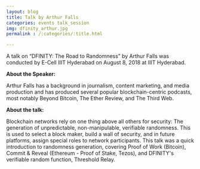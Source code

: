 ```yaml
---
layout: blog
title: Talk by Arthur Falls
categories: events talk_session
img: dfinity_arthur.jpg
permalink : /:categories/:title.html

---
```


A talk on “DFINITY: The Road to Randomness” by Arthur Falls was conducted by E-Cell IIIT Hyderabad on August 8, 2018 at IIIT Hyderabad.

**About the Speaker:**

Arthur Falls has a background in journalism, content marketing, and media production and has produced several popular blockchain-centric podcasts, most notably Beyond Bitcoin, The Ether Review, and The Third Web.

**About the talk:**

Blockchain networks rely on one thing above all others for security: The generation of unpredictable, non-manipulable, verifiable randomness. This is used to select a block maker, build a wall of security, and in future platforms, assign special roles to network participants. 
This talk was a quick introduction to randomness generation, covering Proof of Work (Bitcoin), Commit & Reveal (Ethereum - Proof of Stake, Tezos), and DFINITY's verifiable random function, Threshold Relay.
